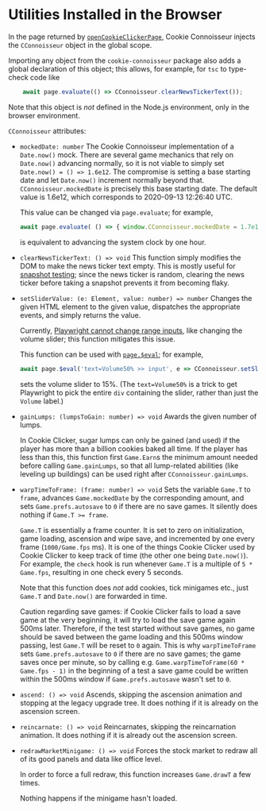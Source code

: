 Utilities Installed in the Browser
==================================

In the page returned by [`openCookieClickerPage`](./openCookieClickerPage.md),
Cookie Connoisseur injects the `CConnoisseur` object in the global scope.

Importing any object from the `cookie-connoisseur` package
also adds a global declaration of this object;
this allows, for example,
for `tsc` to type-check code like
```typescript
    await page.evaluate(() => CConnoisseur.clearNewsTickerText());
```

Note that this object is _not_ defined in the Node.js environment,
only in the browser environment.

`CConnoisseur` attributes:

-   `mockedDate: number`
    The Cookie Connoisseur implementation of a `Date.now()` mock.
    There are several game mechanics that rely on `Date.now()` advancing normally,
    so it is not viable to simply set `Date.now() = () => 1.6e12`.
    The compromise is setting a base starting date
    and let `Date.now()` increment normally beyond that.
    `CConnoisseur.mockedDate` is precisely this base starting date.
    The default value is 1.6e12, which corresponds to 2020-09-13 12:26:40 UTC.

    This value can be changed via `page.evaluate`;
    for example,
    ```typescript
    await page.evaluate( () => { window.CConnoisseur.mockedDate = 1.7e12 } );
    ```
    is equivalent to advancing the system clock by one hour.

-   `clearNewsTickerText: () => void`
    This function simply modifies the DOM to make the news ticker text empty.
    This is mostly useful for [snapshot testing](https://playwright.dev/docs/test-snapshots);
    since the news ticker is random,
    clearing the news ticker before taking a snapshot prevents it from becoming flaky.

-   `setSliderValue: (e: Element, value: number) => number`
    Changes the given HTML element to the given value,
    dispatches the appropriate events,
    and simply returns the value.

    Currently,
    [Playwright cannot change range inputs](https://github.com/microsoft/playwright/issues/4231#issuecomment-716049872),
    like changing the volume slider;
    this function mitigates this issue.

    This function can be used with
    [`page.$eval`](https://playwright.dev/docs/api/class-page#page-eval-on-selector);
    for example,
    ```typescript
    await page.$eval('text=Volume50% >> input', e => CConnoisseur.setSliderValue(e, 15));
    ```
    sets the volume slider to 15%.
    (The `text=Volume50%` is a trick to get Playwright to pick the entire `div`
    containing the slider, rather than just the `Volume` label.)

-   `gainLumps: (lumpsToGain: number) => void`
    Awards the given number of lumps.

    In Cookie Clicker,
    sugar lumps can only be gained (and used)
    if the player has more than a billion cookies baked all time.
    If the player has less than this,
    this function first `Game.Earn`s the minimum amount needed before calling `Game.gainLumps`,
    so that all lump-related abilities
    (like leveling up buildings)
    can be used right after `CConnoisseur.gainLumps`.

-   `warpTimeToFrame: (frame: number) => void`
    Sets the variable `Game.T` to `frame`,
    advances `Game.mockedDate` by the corresponding amount,
    and sets `Game.prefs.autosave` to `0` if there are no save games.
    It silently does nothing if `Game.T >= frame`.

    `Game.T` is essentially a frame counter.
    It is set to zero on initialization, game loading, ascension and wipe save,
    and incremented by one every frame (`1000/Game.fps` ms).
    It is one of the things Cookie Clicker used by Cookie Clicker to keep track of time
    (the other one being `Date.now()`).
    For example, the `check` hook is run whenever `Game.T` is a multiple of `5 * Game.fps`,
    resulting in one check every 5 seconds.

    Note that this function does _not_ add cookies, tick minigames etc.,
    just `Game.T` and `Date.now()` are forwarded in time.

    Caution regarding save games:
    if Cookie Clicker fails to load a save game at the very beginning,
    it will try to load the save game again 500ms later.
    Therefore, if the test started without save games,
    no game should be saved between the game loading and this 500ms window passing,
    lest `Game.T` will be reset to `0` again.
    This is why `warpTimeToFrame` sets `Game.prefs.autosave` to `0` if there are no save games;
    the game saves once per minute,
    so by calling e.g. `Game.warpTimeToFrame(60 * Game.fps - 1)` in the beginning of a test
    a save game could be written within the 500ms window
    if `Game.prefs.autosave` wasn't set to `0`.

-   `ascend: () => void`
    Ascends, skipping the ascension animation and stopping at the legacy upgrade tree.
    It does nothing if it is already on the ascension screen.

-   `reincarnate: () => void`
    Reincarnates, skipping the reincarnation animation.
    It does nothing if it is already out the ascension screen.

-   `redrawMarketMinigame: () => void`
    Forces the stock market to redraw all of its good panels and data like office level.

    In order to force a full redraw,
    this function increases `Game.drawT` a few times.

    Nothing happens if the minigame hasn't loaded.
